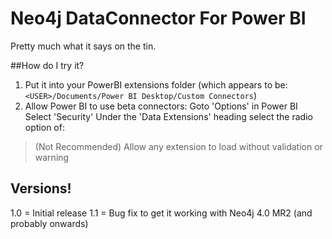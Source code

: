 # Neo4j DataConnector For Power BI

Pretty much what it says on the tin. 

##How do I try it?

1. Put it into your PowerBI extensions folder
  (which appears to be: `<USER>/Documents/Power BI Desktop/Custom Connectors`) 
2. Allow Power BI to use beta connectors:
  Goto 'Options' in Power BI
  Select 'Security'
  Under the 'Data Extensions' heading select the radio option of:
  > (Not Recommended) Allow any extension to load without validation or warning

## Versions!

1.0 = Initial release
1.1 = Bug fix to get it working with Neo4j 4.0 MR2 (and probably onwards)